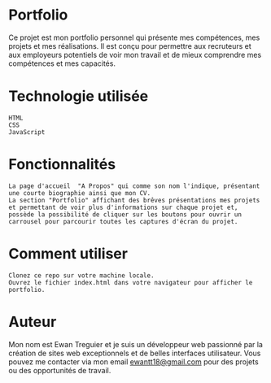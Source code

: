 # Portfolio


Ce projet est mon portfolio personnel qui présente mes compétences, mes projets et mes réalisations. Il est conçu pour permettre aux recruteurs et aux employeurs potentiels de voir mon travail et de mieux comprendre mes compétences et mes capacités.

# Technologie utilisée

    HTML
    CSS
    JavaScript

# Fonctionnalités

    La page d'accueil  "A Propos" qui comme son nom l'indique, présentant une courte biographie ainsi que mon CV.
    La section "Portfolio" affichant des brêves présentations mes projets et permettant de voir plus d'informations sur chaque projet et,
    possède la possibilité de cliquer sur les boutons pour ouvrir un carrousel pour parcourir toutes les captures d'écran du projet.

# Comment utiliser

    Clonez ce repo sur votre machine locale.
    Ouvrez le fichier index.html dans votre navigateur pour afficher le portfolio.

# Auteur

Mon nom est Ewan Treguier et je suis un développeur web passionné par la création de sites web exceptionnels et de belles interfaces utilisateur. Vous pouvez me contacter via mon email ewantt18@gmail.com pour des projets ou des opportunités de travail.
